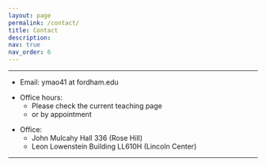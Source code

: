 ```yaml
---
layout: page
permalink: /contact/
title: Contact
description:
nav: true
nav_order: 6
---
```


___

- Email: ymao41 at fordham.edu
 <p></p>

- Office hours:
  - Please check the current teaching page
  - or by appointment
 <p></p>

- Office:
	- John Mulcahy Hall 336 (Rose Hill)
	- Leon Lowenstein Building LL610H (Lincoln Center)

___
